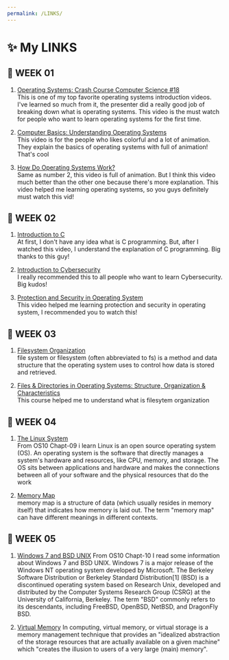 ```yaml
---
permalink: /LINKS/
---
```


# ✨  My LINKS 

## 🍓  WEEK 01

1. [Operating Systems: Crash Course Computer Science #18](https://www.youtube.com/watch?v=26QPDBe-NB8)<br>
This is one of my top favorite operating systems introduction videos. 
I've learned so much from it, the presenter did a really good job of breaking down what is operating systems.
This video is the must watch for people who want to learn operating systems for the first time.

2. [Computer Basics: Understanding Operating Systems](https://www.youtube.com/watch?v=fkGCLIQx1MI)<br>
This video is for the people who likes colorful and a lot of animation. 
They explain the basics of operating systems with full of animation! That's cool

3. [How Do Operating Systems Work?](https://www.youtube.com/watch?v=GjNp0bBrjmU)<br>
Same as number 2, this video is full of animation.
But I think this video much better than the other one because there's more explanation.
This video helped me learning operating systems, 
so you guys definitely must watch this vid!

## 🍓  WEEK 02

1. [Introduction to C](https://www.youtube.com/watch?v=CPjZKsUYSXg)<br>
At first, I don't have any idea what is C programming.
But, after I watched this video, I understand the explanation of C programming.
Big thanks to this guy!

2. [Introduction to Cybersecurity](https://www.codecademy.com/learn/introduction-to-cybersecurity)<br>
I really recommended this to all people who want to learn Cybersecurity.
Big kudos!

3. [Protection and Security in Operating System](https://www.youtube.com/watch?v=DKb7KhfoZmU)<br>
This video helped me learning protection and security in operating system, I recommended you to watch this!

## 🍓  WEEK 03

1. [Filesystem Organization](https://www.geeksforgeeks.org/file-organization-in-dbms-set-1/)</br>
file system or filesystem (often abbreviated to fs) is a method and data structure that the operating system uses to control how data is stored and retrieved.

2. [Files & Directories in Operating Systems: Structure, Organization & Characteristics](https://study.com/academy/lesson/files-directories-in-operating-systems-structure-organization-characteristics.html)</br>
This course helped me to understand what is filesytem organization

## 🍓  WEEK 04

1. [The Linux System](https://www.os-book.com/OS10/slide-dir/)</br>
From OS10 Chapt-09 i learn Linux is an open source operating system (OS). An operating system is the software that directly manages a system's hardware and resources, like CPU, memory, and storage. The OS sits between applications and hardware and makes the connections between all of your software and the physical resources that do the work

2. [Memory Map](https://www.youtube.com/watch?v=aT5XMOrid7Y)</br>
memory map is a structure of data (which usually resides in memory itself) that indicates how memory is laid out. The term "memory map" can have different meanings in different contexts.

## 🍓  WEEK 05

1. [Windows 7 and BSD UNIX](https://www.os-book.com/OS10/slide-dir/)
From OS10 Chapt-10 I read some information about Windows 7 and BSD UNIX. Windows 7 is a major release of the Windows NT operating system developed by Microsoft. The Berkeley Software Distribution or Berkeley Standard Distribution[1] (BSD) is a discontinued operating system based on Research Unix, developed and distributed by the Computer Systems Research Group (CSRG) at the University of California, Berkeley. The term "BSD" commonly refers to its descendants, including FreeBSD, OpenBSD, NetBSD, and DragonFly BSD.

2. [Virtual Memory](https://www.youtube.com/watch?v=qlH4-oHnBb8)
In computing, virtual memory, or virtual storage is a memory management technique that provides an "idealized abstraction of the storage resources that are actually available on a given machine" which "creates the illusion to users of a very large (main) memory".
